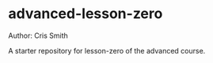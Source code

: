 # advanced-lesson-zero
Author: Cris Smith

A starter repository for lesson-zero of the advanced course.
